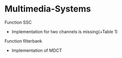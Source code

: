 # Multimedia-Systems

Function SSC
- Implementation for two channels is missing(+Table 1)

Function filterbank
- Implementation of MDCT

